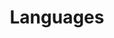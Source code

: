 ---
title: Languages
childrenListTitle: Projects using %s
childrenSummary: Projects using %s
hideChildrenCardSummary: true
---